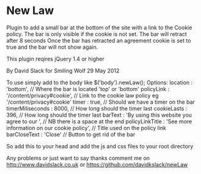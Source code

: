 New Law
========

Plugin to add a small bar at the bottom of the site with a link to the Cookie policy.
The bar is only visible if the cookie is not set.
The bar will retract after 8 seconds
Once the bar has retracted an agreement cookie is set to true and the bar will not show again.

This plugin reqires jQuery 1.4 or higher

By David Slack for Smiling Wolf 29 May 2012

To use simply add to the body like $('body').newLaw();
Options:
	location 			: 'bottom', // Where the bar is located 'top' or 'bottom'
	policyLink			: '/content/privacy#cookie', // Link to the cookie law policy eg '/content/privacy#cookie'
	timer				: true, // Should we have a timer on the bar
	timerMiliseconds	: 8000, // How long should the timer last
	cookieLasts			: 396, // How long should the timer last
	barText				: 'By using this website you agree to our ', // NB there is a space at the end
	policyLinkTitle		: 'See more information on our cookie policy', // Title used on the policy link
	barCloseText		: 'Close' // Button to get rid of the bar
	
So add this to your head and add the js and css files to your root directory

<link rel="stylesheet" type="text/css" href="/jquery.new-law.css"/>
<script src="http://ajax.googleapis.com/ajax/libs/jquery/1.7.2/jquery.min.js" type="text/javascript"></script>
<script type="text/javascript" src="/jquery.new-law.js"></script>
<script type="text/javascript">
	$(document).ready(function() {
		$('body').newLaw({
				location 			: 'bottom', // Where the bar is located 'top' or 'bottom'
				policyLink			: '/content/privacy#cookie', // Link to the cookie law policy eg '/content/privacy#cookie'
				timer				: true, // Should we have a timer on the bar
				timerMiliseconds	: 8000, // How long should the timer last
				cookieLasts			: 396, // How long should the timer last
				barText				: 'By using this website you agree to our ', // NB there is a space at the end
				policyLinkTitle		: 'See more information on our cookie policy', // Title used on the policy link
				barCloseText		: 'Close' // Button to get rid of the bar
		});
	});
</script>

Any problems or just want to say thanks comment me on http://www.davidslack.co.uk or https://github.com/davidkslack/newLaw